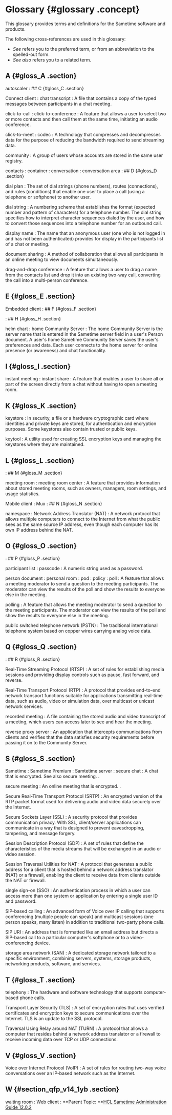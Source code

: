 # Glossary {#glossary .concept}

This glossary provides terms and definitions for the Sametime software and products.

The following cross-references are used in this glossary:

-   *See* refers you to the preferred term, or from an abbreviation to the spelled-out form.
-   *See also* refers you to a related term.

## A {#gloss_A .section}

autoscaler
:   ## C {#gloss_C .section}

Connect client
:   chat transcript
:   A file that contains a copy of the typed messages between participants in a chat meeting.

click-to-call
:   click-to-conference
:   A feature that allows a user to select two or more contacts and then call them at the same time, initiating an audio conference.

click-to-meet
:   codec
:   A technology that compresses and decompresses data for the purpose of reducing the bandwidth required to send streaming data.

community
:   A group of users whose accounts are stored in the same user registry.

contacts
:   container
:   conversation
:   conversation area
:   ## D {#gloss_D .section}

dial plan
:   The set of dial strings \(phone numbers\), routes \(connections\), and rules \(conditions\) that enable one user to place a call \(using a telephone or softphone\) to another user.

dial string
:   A numbering scheme that establishes the format \(expected number and pattern of characters\) for a telephone number. The dial string specifies how to interpret character sequences dialed by the user, and how to convert those sequences into a telephone number for an outbound call.

display name
:   The name that an anonymous user \(one who is not logged in and has not been authenticated\) provides for display in the participants list of a chat or meeting.

document sharing
:   A method of collaboration that allows all participants in an online meeting to view documents simultaneously.

drag-and-drop conference
:   A feature that allows a user to drag a name from the contacts list and drop it into an existing two-way call, converting the call into a multi-person conference.

## E {#gloss_E .section}

Embedded client
:   ## F {#gloss_F .section}


:   ## H {#gloss_H .section}

helm chart
:   home Community Server
:   The home Community Server is the server name that is entered in the Sametime server field in a user's Person document. A user's home Sametime Community Server saves the user's preferences and data. Each user connects to the home server for online presence \(or awareness\) and chat functionality.

## I {#gloss_I .section}

instant meeting
:   instant share
:   A feature that enables a user to share all or part of the screen directly from a chat without having to open a meeting room.

## K {#gloss_K .section}

keystore
:   In security, a file or a hardware cryptographic card where identities and private keys are stored, for authentication and encryption purposes. Some keystores also contain trusted or public keys.

keytool
:   A utility used for creating SSL encryption keys and managing the keystores where they are maintained.

## L {#gloss_L .section}


:   ## M {#gloss_M .section}

meeting room
:   meeting room center
:   A feature that provides information about stored meeting rooms, such as owners, managers, room settings, and usage statistics.

Mobile client
:   Mux
:   ## N {#gloss_N .section}

namespace
:   Network Address Translator \(NAT\)
:   A network protocol that allows multiple computers to connect to the Internet from what the public sees as the same source IP address, even though each computer has its own IP address behind the NAT.

## O {#gloss_O .section}


:   ## P {#gloss_P .section}

participant list
:   passcode
:   A numeric string used as a password.

person document
:   personal room
:   pod
:   policy
:   poll
:   A feature that allows a meeting moderator to send a question to the meeting participants. The moderator can view the results of the poll and show the results to everyone else in the meeting.

polling
:   A feature that allows the meeting moderator to send a question to the meeting participants. The moderator can view the results of the poll and show the results to everyone else in the meeting.

public switched telephone network \(PSTN\)
:   The traditional international telephone system based on copper wires carrying analog voice data.

## Q {#gloss_Q .section}


:   ## R {#gloss_R .section}

Real-Time Streaming Protocol \(RTSP\)
:   A set of rules for establishing media sessions and providing display controls such as pause, fast forward, and reverse.

Real-Time Transport Protocol \(RTP\)
:   A protocol that provides end-to-end network transport functions suitable for applications transmitting real-time data, such as audio, video or simulation data, over multicast or unicast network services.

recorded meeting
:   A file containing the stored audio and video transcript of a meeting, which users can access later to see and hear the meeting.

reverse proxy server
:   An application that intercepts communications from clients and verifies that the data satisfies security requirements before passing it on to the Community Server.

## S {#gloss_S .section}

Sametime
:   Sametime Premium
:   Samtetime server
:   secure chat
:   A chat that is encrypted. See also secure meeting. .

secure meeting
:   An online meeting that is encrypted. .

Secure Real-Time Transport Protocol \(SRTP\)
:   An encrypted version of the RTP packet format used for delivering audio and video data securely over the Internet.

Secure Sockets Layer \(SSL\)
:   A security protocol that provides communication privacy. With SSL, client/server applications can communicate in a way that is designed to prevent eavesdropping, tampering, and message forgery.

Session Description Protocol \(SDP\)
:   A set of rules that define the characteristics of the media streams that will be exchanged in an audio or video session.

Session Traversal Utilities for NAT
:   A protocol that generates a public address for a client that is hosted behind a network address translator \(NAT\) or a firewall, enabling the client to receive data from clients outside the NAT or firewall.

single sign-on \(SSO\)
:   An authentication process in which a user can access more than one system or application by entering a single user ID and password.

SIP-based calling
:   An advanced form of Voice over IP calling that supports conferencing \(multiple people can speak\) and multicast sessions \(one person speaks, many listen\) in addition to traditional two-party phone calls.

SIP URI
:   An address that is formatted like an email address but directs a SIP-based call to a particular computer's softphone or to a video-conferencing device.

storage area network \(SAN\)
:   A dedicated storage network tailored to a specific environment, combining servers, systems, storage products, networking products, software, and services.

## T {#gloss_T .section}

telephony
:   The hardware and software technology that supports computer-based phone calls.

Transport Layer Security \(TLS\)
:   A set of encryption rules that uses verified certificates and encryption keys to secure communications over the Internet. TLS is an update to the SSL protocol.

Traversal Using Relay around NAT \(TURN\)
:   A protocol that allows a computer that resides behind a network address translator or a firewall to receive incoming data over TCP or UDP connections.

## V {#gloss_V .section}

Voice over Internet Protocol \(VoIP\)
:   A set of rules for routing two-way voice conversations over an IP-based network such as the Internet.

## W {#section_qfp_v14_1yb .section}

waiting room
:   Web client
:   **Parent Topic:  **[HCL Sametime Administration Guide 12.0.2](administrator_doc.md)

